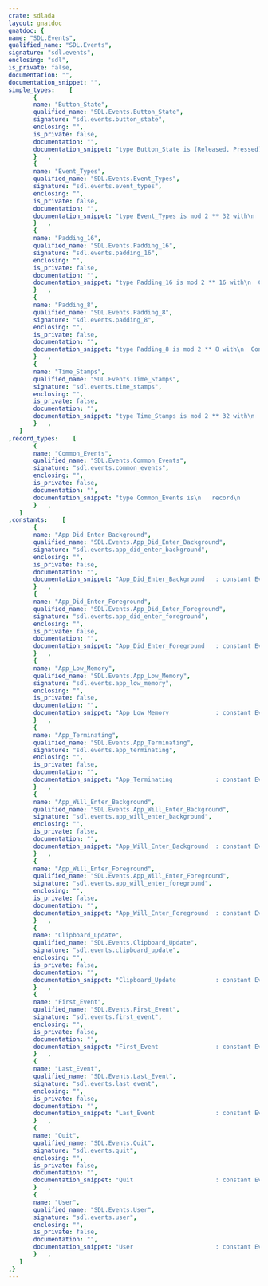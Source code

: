 ```yaml
---
crate: sdlada
layout: gnatdoc
gnatdoc: {
name: "SDL.Events",
qualified_name: "SDL.Events",
signature: "sdl.events",
enclosing: "sdl",
is_private: false,
documentation: "",
documentation_snippet: "",
simple_types:    [
       {
       name: "Button_State",
       qualified_name: "SDL.Events.Button_State",
       signature: "sdl.events.button_state",
       enclosing: "",
       is_private: false,
       documentation: "",
       documentation_snippet: "type Button_State is (Released, Pressed) with\n  Convention => C;",
       }   ,
       {
       name: "Event_Types",
       qualified_name: "SDL.Events.Event_Types",
       signature: "sdl.events.event_types",
       enclosing: "",
       is_private: false,
       documentation: "",
       documentation_snippet: "type Event_Types is mod 2 ** 32 with\n  Convention => C;",
       }   ,
       {
       name: "Padding_16",
       qualified_name: "SDL.Events.Padding_16",
       signature: "sdl.events.padding_16",
       enclosing: "",
       is_private: false,
       documentation: "",
       documentation_snippet: "type Padding_16 is mod 2 ** 16 with\n  Convention => C,\n  Size       => 16;",
       }   ,
       {
       name: "Padding_8",
       qualified_name: "SDL.Events.Padding_8",
       signature: "sdl.events.padding_8",
       enclosing: "",
       is_private: false,
       documentation: "",
       documentation_snippet: "type Padding_8 is mod 2 ** 8 with\n  Convention => C,\n  Size       => 8;",
       }   ,
       {
       name: "Time_Stamps",
       qualified_name: "SDL.Events.Time_Stamps",
       signature: "sdl.events.time_stamps",
       enclosing: "",
       is_private: false,
       documentation: "",
       documentation_snippet: "type Time_Stamps is mod 2 ** 32 with\n  Convention => C;",
       }   ,
   ]
,record_types:    [
       {
       name: "Common_Events",
       qualified_name: "SDL.Events.Common_Events",
       signature: "sdl.events.common_events",
       enclosing: "",
       is_private: false,
       documentation: "",
       documentation_snippet: "type Common_Events is\n   record\n      Event_Type : Event_Types;\n      Time_Stamp : Time_Stamps;\n   end record with\n  Convention => C;",
       }   ,
   ]
,constants:    [
       {
       name: "App_Did_Enter_Background",
       qualified_name: "SDL.Events.App_Did_Enter_Background",
       signature: "sdl.events.app_did_enter_background",
       enclosing: "",
       is_private: false,
       documentation: "",
       documentation_snippet: "App_Did_Enter_Background   : constant Event_Types := Quit + 4;",
       }   ,
       {
       name: "App_Did_Enter_Foreground",
       qualified_name: "SDL.Events.App_Did_Enter_Foreground",
       signature: "sdl.events.app_did_enter_foreground",
       enclosing: "",
       is_private: false,
       documentation: "",
       documentation_snippet: "App_Did_Enter_Foreground   : constant Event_Types := Quit + 6;",
       }   ,
       {
       name: "App_Low_Memory",
       qualified_name: "SDL.Events.App_Low_Memory",
       signature: "sdl.events.app_low_memory",
       enclosing: "",
       is_private: false,
       documentation: "",
       documentation_snippet: "App_Low_Memory             : constant Event_Types := Quit + 2;",
       }   ,
       {
       name: "App_Terminating",
       qualified_name: "SDL.Events.App_Terminating",
       signature: "sdl.events.app_terminating",
       enclosing: "",
       is_private: false,
       documentation: "",
       documentation_snippet: "App_Terminating            : constant Event_Types := Quit + 1;",
       }   ,
       {
       name: "App_Will_Enter_Background",
       qualified_name: "SDL.Events.App_Will_Enter_Background",
       signature: "sdl.events.app_will_enter_background",
       enclosing: "",
       is_private: false,
       documentation: "",
       documentation_snippet: "App_Will_Enter_Background  : constant Event_Types := Quit + 3;",
       }   ,
       {
       name: "App_Will_Enter_Foreground",
       qualified_name: "SDL.Events.App_Will_Enter_Foreground",
       signature: "sdl.events.app_will_enter_foreground",
       enclosing: "",
       is_private: false,
       documentation: "",
       documentation_snippet: "App_Will_Enter_Foreground  : constant Event_Types := Quit + 5;",
       }   ,
       {
       name: "Clipboard_Update",
       qualified_name: "SDL.Events.Clipboard_Update",
       signature: "sdl.events.clipboard_update",
       enclosing: "",
       is_private: false,
       documentation: "",
       documentation_snippet: "Clipboard_Update           : constant Event_Types := 16#0000_0900#;",
       }   ,
       {
       name: "First_Event",
       qualified_name: "SDL.Events.First_Event",
       signature: "sdl.events.first_event",
       enclosing: "",
       is_private: false,
       documentation: "",
       documentation_snippet: "First_Event                : constant Event_Types := 16#0000_0000#;",
       }   ,
       {
       name: "Last_Event",
       qualified_name: "SDL.Events.Last_Event",
       signature: "sdl.events.last_event",
       enclosing: "",
       is_private: false,
       documentation: "",
       documentation_snippet: "Last_Event                 : constant Event_Types := 16#0000_FFFF#;",
       }   ,
       {
       name: "Quit",
       qualified_name: "SDL.Events.Quit",
       signature: "sdl.events.quit",
       enclosing: "",
       is_private: false,
       documentation: "",
       documentation_snippet: "Quit                       : constant Event_Types := 16#0000_0100#;",
       }   ,
       {
       name: "User",
       qualified_name: "SDL.Events.User",
       signature: "sdl.events.user",
       enclosing: "",
       is_private: false,
       documentation: "",
       documentation_snippet: "User                       : constant Event_Types := 16#0000_8000#;",
       }   ,
   ]
,}
---
```

